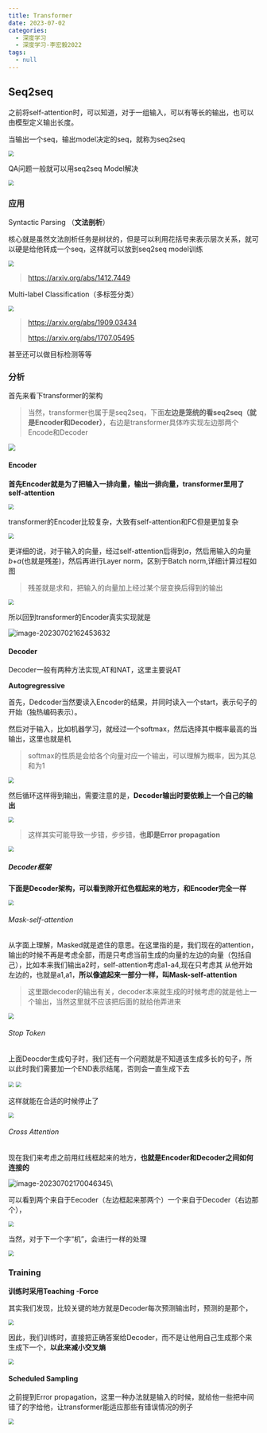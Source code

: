 ```yaml
---
title: Transformer
date: 2023-07-02 
categories: 
  - 深度学习
  - 深度学习-李宏毅2022
tags: 
  - null
---
```


## Seq2seq

之前将self-attention时，可以知道，对于一组输入，可以有等长的输出，也可以由模型定义输出长度。

当输出一个seq，输出model决定的seq，就称为seq2seq

<img src="https://typora-1309665611.cos.ap-nanjing.myqcloud.com/typora/image-20230702112139453.png" style="zoom:70%">

QA问题一般就可以用seq2seq Model解决

<img src="https://typora-1309665611.cos.ap-nanjing.myqcloud.com/typora/image-20230702154146586.png" style="zoom:70%">

### 应用

Syntactic Parsing （**文法剖析**）

核心就是虽然文法剖析任务是树状的，但是可以利用花括号来表示层次关系，就可以硬是给他转成一个seq，这样就可以放到seq2seq model训练

<img src="https://typora-1309665611.cos.ap-nanjing.myqcloud.com/typora/image-20230702154504302.png" style="zoom:70%">

>https://arxiv.org/abs/1412.7449

Multi-label Classification（多标签分类）

<img src="https://typora-1309665611.cos.ap-nanjing.myqcloud.com/typora/image-20230702154728163.png" style="zoom:70%">

> https://arxiv.org/abs/1909.03434
>
> https://arxiv.org/abs/1707.05495

甚至还可以做目标检测等等

### 分析

首先来看下transformer的架构

> 当然，transformer也属于是seq2seq，下面**左边是笼统的看seq2seq（就是Encoder和Decoder）**，右边是transformer具体咋实现左边那两个Encode和Decoder

<img src="https://typora-1309665611.cos.ap-nanjing.myqcloud.com/typora/image-20230702155531239.png" style="zoom:90%">

#### Encoder

**首先Encoder就是为了把输入一排向量，输出一排向量，transformer里用了self-attention**

<img src="https://typora-1309665611.cos.ap-nanjing.myqcloud.com/typora/image-20230702160611264.png" style="zoom:70%">

transformer的Encoder比较复杂，大致有self-attention和FC但是更加复杂

<img src="https://typora-1309665611.cos.ap-nanjing.myqcloud.com/typora/image-20230702161309505.png" style="zoom:70%">

更详细的说，对于输入的向量，经过self-attention后得到$a$，然后用输入的向量$b$+$a$(也就是残差)，然后再进行Layer norm，区别于Batch norm,详细计算过程如图

> 残差就是求和，把输入的向量加上经过某个层变换后得到的输出

<img src="https://typora-1309665611.cos.ap-nanjing.myqcloud.com/typora/image-20230702161510965.png" style="zoom:70%">

所以回到transformer的Encoder真实实现就是

![image-20230702162453632](https://typora-1309665611.cos.ap-nanjing.myqcloud.com/typora/image-20230702162453632.png)

#### Decoder

Decoder一般有两种方法实现,AT和NAT，这里主要说AT

**Autogregressive**

首先，Dedcoder当然要读入Encoder的结果，并同时读入一个start，表示句子的开始（独热编码表示）。

然后对于输入，比如机器学习，就经过一个softmax，然后选择其中概率最高的当输出，这里也就是机

> softmax的性质是会给各个向量对应一个输出，可以理解为概率，因为其总和为1

<img src="https://typora-1309665611.cos.ap-nanjing.myqcloud.com/typora/image-20230702163046371.png" style="zoom:70%">



然后循环这样得到输出，需要注意的是，**Decoder输出时要依赖上一个自己的输出**

<img src="https://typora-1309665611.cos.ap-nanjing.myqcloud.com/typora/image-20230702163550918.png" style="zoom:70%">

> 这样其实可能导致一步错，步步错，**也即是Error propagation**

<img src="https://typora-1309665611.cos.ap-nanjing.myqcloud.com/typora/image-20230702164854547.png" style="zoom:70%">

##### Decoder框架

**下面是Decoder架构，可以看到除开红色框起来的地方，和Encoder完全一样**

<img src="https://typora-1309665611.cos.ap-nanjing.myqcloud.com/typora/image-20230702163821063.png" style="zoom:70%">

###### Mask-self-attention

从字面上理解，Masked就是遮住的意思。在这里指的是，我们现在的attention，输出的时候不再是考虑全部，而是只考虑当前生成的向量的左边的向量（包括自己），比如本来我们输出a2时，self-attention考虑a1-a4,现在只考虑其 从他开始左边的，也就是a1,a1，**所以像遮起来一部分一样，叫Mask-self-attention**

>这里跟decoder的输出有关，decoder本来就生成的时候考虑的就是他上一个输出，当然这里就不应该把后面的就给他弄进来

<img src="https://typora-1309665611.cos.ap-nanjing.myqcloud.com/typora/image-20230702164137778.png" style="zoom:70%">



###### Stop Token

上面Deocder生成句子时，我们还有一个问题就是不知道该生成多长的句子，所以此时我们需要加一个END表示结尾，否则会一直生成下去

<img src="https://typora-1309665611.cos.ap-nanjing.myqcloud.com/typora/image-20230702165310689.png" style="zoom:70%">

<img src="https://typora-1309665611.cos.ap-nanjing.myqcloud.com/typora/image-20230702165211275.png" style="zoom:70%">



这样就能在合适的时候停止了

<img src="https://typora-1309665611.cos.ap-nanjing.myqcloud.com/typora/image-20230702165358823.png" style="zoom:70%">

###### Cross Attention

现在我们来考虑之前用红线框起来的地方，**也就是Encoder和Decoder之间如何连接的**

![image-20230702170046345](https://typora-1309665611.cos.ap-nanjing.myqcloud.com/typora/image-20230702170046345.png)\

可以看到两个来自于Eecoder（左边框起来那两个）一个来自于Decoder（右边那个），

<img src="https://typora-1309665611.cos.ap-nanjing.myqcloud.com/typora/image-20230702170235171.png" style="zoom:70%">

当然，对于下一个字“机”，会进行一样的处理

<img src="https://typora-1309665611.cos.ap-nanjing.myqcloud.com/typora/image-20230702170451526.png" style="zoom:70%">



### Training

**训练时采用Teaching -Force**

其实我们发现，比较关键的地方就是Decoder每次预测输出时，预测的是那个，

<img src="https://typora-1309665611.cos.ap-nanjing.myqcloud.com/typora/image-20230702171103998.png" style="zoom:70%">

因此，我们训练时，直接把正确答案给Decoder，而不是让他用自己生成那个来生成下一个，**以此来减小交叉熵**

<img src="https://typora-1309665611.cos.ap-nanjing.myqcloud.com/typora/image-20230702171313088.png" style="zoom:70%">

#### Scheduled Sampling

之前提到Error propagation，这里一种办法就是输入的时候，就给他一些把中间错了的字给他，让transformer能适应那些有错误情况的例子

<img src="https://typora-1309665611.cos.ap-nanjing.myqcloud.com/typora/image-20230702171640513.png" style="zoom:70%">

